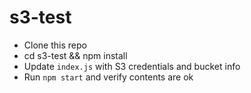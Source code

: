 # s3-test

* Clone this repo
* cd s3-test && npm install
* Update `index.js` with S3 credentials and bucket info
* Run `npm start` and verify contents are ok
